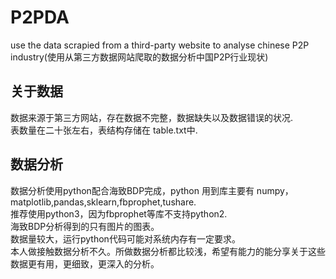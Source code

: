 # P2PDA
use the data scrapied from a third-party website to analyse chinese P2P industry(使用从第三方数据网站爬取的数据分析中国P2P行业现状)<br>
## 关于数据
数据来源于第三方网站，存在数据不完整，数据缺失以及数据错误的状况.<br>
表数量在二十张左右，表结构存储在 table.txt中.
## 数据分析
数据分析使用python配合海致BDP完成，python 用到库主要有 numpy，matplotlib,pandas,sklearn,fbprophet,tushare.<br>
推荐使用python3，因为fbprophet等库不支持python2.<br>
海致BDP分析得到的只有图片的图表。<br>
数据量较大，运行python代码可能对系统内存有一定要求。<br>
本人做接触数据分析不久。所做数据分析都比较浅，希望有能力的能分享关于这些数据更有用，更细致，更深入的分析。
